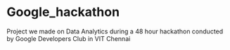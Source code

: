# Google_hackathon
Project we made on Data Analytics during a 48 hour hackathon conducted by Google Developers Club in VIT Chennai
